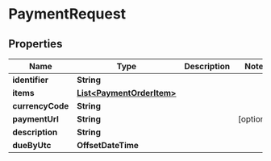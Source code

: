 

# PaymentRequest


## Properties

| Name | Type | Description | Notes |
|------------ | ------------- | ------------- | -------------|
|**identifier** | **String** |  |  |
|**items** | [**List&lt;PaymentOrderItem&gt;**](PaymentOrderItem.md) |  |  |
|**currencyCode** | **String** |  |  |
|**paymentUrl** | **String** |  |  [optional] |
|**description** | **String** |  |  |
|**dueByUtc** | **OffsetDateTime** |  |  |



